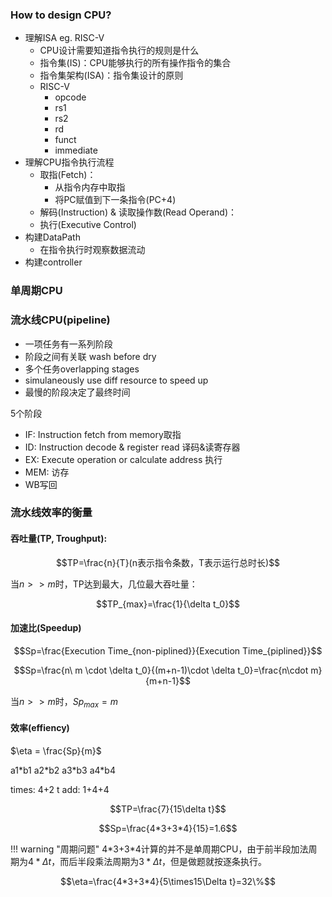 ### How to design CPU?
+ 理解ISA eg. RISC-V
    + CPU设计需要知道指令执行的规则是什么
    + 指令集(IS)：CPU能够执行的所有操作指令的集合
    + 指令集架构(ISA)：指令集设计的原则
    + RISC-V
        + opcode
        + rs1
        + rs2
        + rd
        + funct
        + immediate
+ 理解CPU指令执行流程
    + 取指(Fetch)：
        + 从指令内存中取指
        + 将PC赋值到下一条指令(PC+4)
    + 解码(Instruction) & 读取操作数(Read Operand)：
    + 执行(Executive Control)
+ 构建DataPath
    + 在指令执行时观察数据流动
+ 构建controller

### 单周期CPU

### 流水线CPU(pipeline)
+ 一项任务有一系列阶段
+ 阶段之间有关联 wash before dry
+ 多个任务overlapping stages
+ simulaneously use diff resource to speed up
+ 最慢的阶段决定了最终时间

5个阶段

+ IF: Instruction fetch from memory取指
+ ID: Instruction decode & register read 译码&读寄存器
+ EX: Execute operation or calculate address 执行
+ MEM: 访存
+ WB写回

### 流水线效率的衡量
#### 吞吐量(TP, Troughput):

$$TP=\frac{n}{T}(n表示指令条数，T表示运行总时长)$$

当$n>>m$时，TP达到最大，几位最大吞吐量：

$$TP_{max}=\frac{1}{\delta t_0}$$

#### 加速比(Speedup)

$$Sp=\frac{Execution Time_{non-piplined}}{Execution Time_{piplined}}$$

$$Sp=\frac{n\ m \cdot \delta t_0}{(m+n-1)\cdot \delta t_0}=\frac{n\cdot m}{m+n-1}$$

当$n>>m$时，$Sp_{max}=m$

#### 效率(effiency)

$\eta = \frac{Sp}{m}$



a1\*b1 a2\*b2 a3\*b3 a4\*b4


times: 4+2 t
add: 1+4+4

$$TP=\frac{7}{15\delta t}$$

$$Sp=\frac{4*3+3*4}{15}=1.6$$

!!! warning "周期问题"
	4\*3+3\*4计算的并不是单周期CPU，由于前半段加法周期为$4*\Delta t$，而后半段乘法周期为$3*\Delta t$，但是做题就按逐条执行。
	
$$\eta=\frac{4*3+3*4}{5\times15\Delta t}=32\%$$